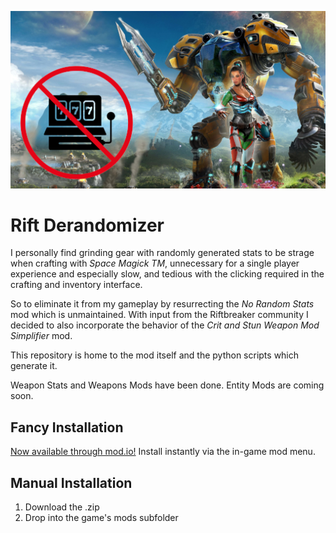 ![Rift Derandomizer banner](https://github.com/deimosian/riftderandomizer/blob/main/derandomizer/mod_data/derandomizer.png?raw=true)

# Rift Derandomizer

I personally find grinding gear with randomly generated stats to be strage when crafting with *Space Magick TM*, unnecessary for a single player experience and especially slow, and tedious with the clicking required in the crafting and inventory interface.

So to eliminate it from my gameplay by resurrecting the *No Random Stats* mod which is unmaintained. 
With input from the Riftbreaker community I decided to also incorporate the behavior of the *Crit and Stun Weapon Mod Simplifier* mod.

This repository is home to the mod itself and the python scripts which generate it.

Weapon Stats and Weapons Mods have been done. Entity Mods are coming soon.

## Fancy Installation

[Now available through mod.io!](https://mod.io/g/riftbreaker/m/rift-derandomizer)
Install instantly via the in-game mod menu.

## Manual Installation

1. Download the .zip
2. Drop into the game's mods subfolder
